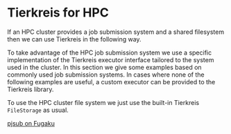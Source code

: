 # Tierkreis for HPC

If an HPC cluster provides a job submission system and a shared filesystem then we can use Tierkreis in the following way.

To take advantage of the HPC job submission system we use a specific implementation of the Tierkreis executor interface tailored to the system used in the cluster.
In this section we give some examples based on commonly used job submission systems.
In cases where none of the following examples are useful, a custom executor can be provided to the Tierkreis library.

To use the HPC cluster file system we just use the built-in Tierkreis `FileStorage` as usual.

[pjsub on Fugaku](./hpc/pjsub-fugaku.md)
